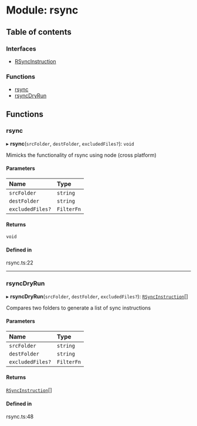 # Module: rsync

## Table of contents

### Interfaces

- [RSyncInstruction](../wiki/rsync.RSyncInstruction)

### Functions

- [rsync](../wiki/rsync#rsync)
- [rsyncDryRun](../wiki/rsync#rsyncdryrun)

## Functions

### rsync

▸ **rsync**(`srcFolder`, `destFolder`, `excludedFiles?`): `void`

Mimicks the functionality of rsync using node (cross platform)

#### Parameters

| Name | Type |
| :------ | :------ |
| `srcFolder` | `string` |
| `destFolder` | `string` |
| `excludedFiles?` | `FilterFn` |

#### Returns

`void`

#### Defined in

rsync.ts:22

___

### rsyncDryRun

▸ **rsyncDryRun**(`srcFolder`, `destFolder`, `excludedFiles?`): [`RSyncInstruction`](../wiki/rsync.RSyncInstruction)[]

Compares two folders to generate a list of sync instructions

#### Parameters

| Name | Type |
| :------ | :------ |
| `srcFolder` | `string` |
| `destFolder` | `string` |
| `excludedFiles?` | `FilterFn` |

#### Returns

[`RSyncInstruction`](../wiki/rsync.RSyncInstruction)[]

#### Defined in

rsync.ts:48
